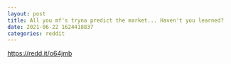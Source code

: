 ```yaml
--- 
layout: post 
title: All you mf's tryna predict the market... Haven't you learned? 
date: 2021-06-22 1624418837 
categories: reddit 
--- 
```

https://redd.it/o64jmb